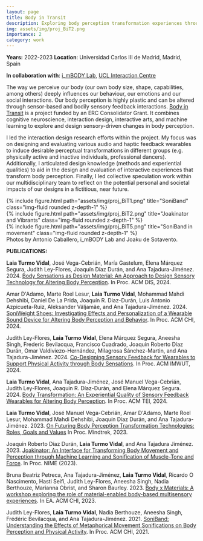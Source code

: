 ```yaml
---
layout: page
title: Body in Transit
description: Exploring body perception transformation experiences through interactive sensory feedback wearables
img: assets/img/proj_BiT2.png
importance: 2
category: work
---
```

**Years:** 2022-2023                      **Location**: Universidad Carlos III de Madrid, Madrid, Spain

**In collaboration with**: [i_mBODY Lab](https://imbodylab.com/), [UCL Interaction Centre](https://www.ucl.ac.uk/uclic/ucl-interaction-centre) 

The way we perceive our body (our own body size, shape, capabilities, among others) deeply influences our behaviour, our emotions and our social interactions. Our body perception is highly plastic and can be altered through sensor-based and bodily sensory feedback interactions. [Body in Transit](https://bodyintransit.eu/) is a project funded by an ERC Consolidator Grant. It combines cognitive neuroscience, interaction design, interactive arts, and machine learning to explore and design sensory-driven changes in body perception.

I led the interaction design research efforts within the project. My focus was on designing and evaluating various audio and haptic feedback wearables to induce desirable perceptual transformations in different groups (e.g. physically active and inactive individuals, professional dancers). Additionally, I articulated design knowledge (methods and experiential qualities) to aid in the design and evaluation of interactive experiences that transform body perception. Finally, I led collective speculation work within our multidisciplinary team to reflect on the potential personal and societal impacts of our designs in a fictitious, near future. 


<div class="row">
    <div class="col-sm mt-3 mt-md-0">
        {% include figure.html path="assets/img/proj_BiT1.png" title="SoniBand" class="img-fluid rounded z-depth-1" %}
    </div>
    <div class="col-sm mt-3 mt-md-0">
        {% include figure.html path="assets/img/proj_BiT2.png" title="Joakinator and Vibrants" class="img-fluid rounded z-depth-1" %}
    </div>
    <div class="col-sm mt-3 mt-md-0">
        {% include figure.html path="assets/img/proj_BiT5.png" title="SoniBand in movement" class="img-fluid rounded z-depth-1" %}
    </div>
</div>
<div class="caption">
    Photos by Antonio Caballero, i_mBODY Lab and Joaku de Sotavento. 
</div>


**PUBLICATIONS:**

**Laia Turmo Vidal**, José Vega-Cebrián, María Gastelum, Elena Márquez Segura, Judith Ley-Flores, Joaquín Díaz Durán, and Ana Tajadura-Jiménez. 2024. [Body Sensations as Design Material: An Approach to Design Sensory Technology for Altering Body Perception](https://doi.org/10.1145/3643834.3660701). In Proc. ACM DIS, 2024.

Amar D'Adamo, Marte Roel Lesur, **Laia Turmo Vidal**, Mohammad Mahdi Dehshibi, Daniel De La Prida, Joaquín R. Diaz-Durán, Luis Antonio Azpicueta-Ruiz, Aleksander Väljamäe, and Ana Tajadura-Jiménez. 2024. [SoniWeight Shoes: Investigating Effects and Personalization of a Wearable Sound Device for Altering Body Perception and Behavior](https://doi.org/10.1145/3613904.3642651). In Proc. ACM CHI, 2024.

Judith Ley-Flores, **Laia Turmo Vidal**, Elena Márquez Segura, Aneesha Singh, Frederic Bevilacqua, Francisco Cuadrado, Joaquín Roberto Díaz Durán, Omar Valdiviezo-Hernández, Milagrosa Sánchez-Martin, and Ana Tajadura-Jiménez. 2024. [Co-Designing Sensory Feedback for Wearables to Support Physical Activity through Body Sensations](https://doi.org/10.1145/3643499). In Proc. ACM IMWUT, 2024.

**Laia Turmo Vidal**, Ana Tajadura-Jiménez, José Manuel Vega-Cebrián, Judith Ley-Flores, Joaquin R. Díaz-Durán, and Elena Márquez Segura. 2024. [Body Transformation: An Experiential Quality of Sensory Feedback Wearables for Altering Body Perception](https://doi.org/10.1145/3623509.3633373). In Proc. ACM TEI, 2024.

**Laia Turmo Vidal**, José Manuel Vega-Cebrián, Amar D'Adamo, Marte Roel Lesur, Mohammad Mahdi Dehshibi, Joaquín Díaz Durán, and Ana Tajadura-Jiménez. 2023. [On Futuring Body Perception Transformation Technologies: Roles, Goals and Values](https://doi.org/10.1145/3616961.3616991) In Proc. Mindtrek, 2023. 

Joaquín Roberto Díaz Durán, **Laia Turmo Vidal**, and Ana Tajadura Jiménez. 2023. [Joakinator: An Interface for Transforming Body Movement and Perception through Machine Learning and Sonification of Muscle-Tone and Force](https://nime.org/proc/nime2023_12/index.html). In Proc. NIME (2023).

Bruna Beatriz Petreca, Ana Tajadura-Jiménez, **Laia Turmo Vidal**, Ricardo O Nascimento, Hasti Seifi, Judith Ley-Flores, Aneesha Singh, Nadia Berthouze, Marianna Obrist, and Sharon Baurley. 2023. [Body x Materials: A workshop exploring the role of material-enabled body-based multisensory experiences](https://doi.org/10.1145/3544549.3573807). In EA. ACM CHI, 2023.

Judith Ley-Flores, **Laia Turmo Vidal**, Nadia Berthouze, Aneesha Singh, Frédéric Bevilacqua, and Ana Tajadura-Jiménez. 2021. [SoniBand: Understanding the Effects of Metaphorical Movement Sonifications on Body Perception and Physical Activity](https://doi.org/10.1145/3411764.3445558
). In Proc. ACM CHI, 2021.
